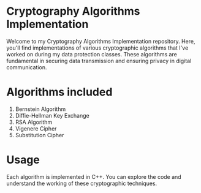 # Cryptography Algorithms Implementation
Welcome to my Cryptography Algorithms Implementation repository. Here, you'll find implementations of various cryptographic algorithms that I've worked on during my data protection classes. These algorithms are fundamental in securing data transmission and ensuring privacy in digital communication.

# Algorithms included
1. Bernstein Algorithm
2. Diffie-Hellman Key Exchange
3. RSA Algorithm
4. Vigenere Cipher
5. Substitution Cipher

# Usage
Each algorithm is implemented in C++. You can explore the code and understand the working of these cryptographic techniques.
